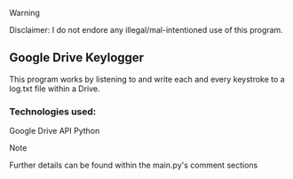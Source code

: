 >[!Warning]
>Disclaimer: I do not endore any illegal/mal-intentioned use of this program.

## Google Drive Keylogger
This program works by listening to and write each and every keystroke to a log.txt file within a Drive.

### Technologies used:
Google Drive API
Python

>[!Note]
>Further details can be found within the main.py's comment sections
